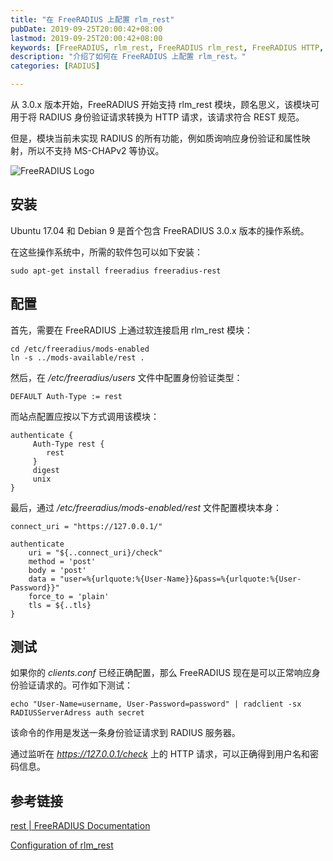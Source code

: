 ```yaml
---
title: "在 FreeRADIUS 上配置 rlm_rest"
pubDate: 2019-09-25T20:00:42+08:00
lastmod: 2019-09-25T20:00:42+08:00
keywords: [FreeRADIUS, rlm_rest, FreeRADIUS rlm_rest, FreeRADIUS HTTP, FreeRADIUS REST]
description: "介绍了如何在 FreeRADIUS 上配置 rlm_rest。"
categories: [RADIUS]

---
```


从 3.0.x 版本开始，FreeRADIUS 开始支持 rlm_rest 模块，顾名思义，该模块可用于将 RADIUS 身份验证请求转换为 HTTP 请求，该请求符合 REST 规范。

但是，模块当前未实现 RADIUS 的所有功能，例如质询响应身份验证和属性映射，所以不支持 MS-CHAPv2 等协议。

![FreeRADIUS Logo](/images/config-rlm_rest-on-freeradius/freeradius-logo.webp "FreeRADIUS Logo")

## 安装

Ubuntu 17.04 和 Debian 9 是首个包含 FreeRADIUS 3.0.x 版本的操作系统。

在这些操作系统中，所需的软件包可以如下安装：

```shell
sudo apt-get install freeradius freeradius-rest
```

## 配置

首先，需要在 FreeRADIUS 上通过软连接启用 rlm_rest 模块：

```shell
cd /etc/freeradius/mods-enabled
ln -s ../mods-available/rest .
```

然后，在 */etc/freeradius/users* 文件中配置身份验证类型：

```plaintext
DEFAULT Auth-Type := rest
```

而站点配置应按以下方式调用该模块：

```plaintext
authenticate {
     Auth-Type rest {
        rest
     }
     digest
     unix
}
```

最后，通过 */etc/freeradius/mods-enabled/rest* 文件配置模块本身：

```plaintext
connect_uri = "https://127.0.0.1/"

authenticate
    uri = "${..connect_uri}/check"
    method = 'post'
    body = 'post'
    data = "user=%{urlquote:%{User-Name}}&pass=%{urlquote:%{User-Password}}"
    force_to = 'plain'
    tls = ${..tls}
}
```

## 测试

如果你的 *clients.conf* 已经正确配置，那么 FreeRADIUS 现在是可以正常响应身份验证请求的。可作如下测试：

```shell
echo "User-Name=username, User-Password=password" | radclient -sx RADIUSServerAdress auth secret
```

该命令的作用是发送一条身份验证请求到 RADIUS 服务器。

通过监听在 *https://127.0.0.1/check* 上的 HTTP 请求，可以正确得到用户名和密码信息。

## 参考链接

[rest | FreeRADIUS Documentation](https://networkradius.com/doc/current/raddb/mods-available/rest.html "rest | FreeRADIUS Documentation")

[Configuration of rlm_rest](https://privacyidea.readthedocs.io/en/latest/application_plugins/rlm_rest.html "Configuration of rlm_rest")
